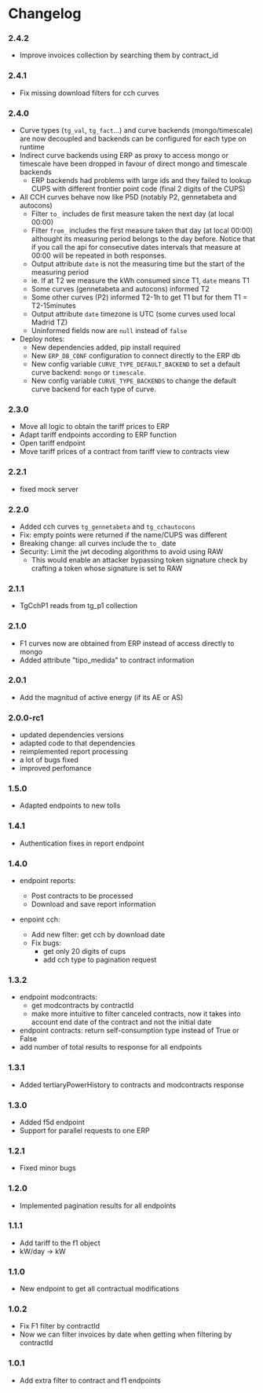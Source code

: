 # Changelog

### 2.4.2
- Improve invoices collection by searching them by contract_id

### 2.4.1
- Fix missing download filters for cch curves

### 2.4.0

- Curve types (`tg_val`, `tg_fact`...) and curve backends (mongo/timescale)
  are now decoupled and backends can be configured for each type on runtime
- Indirect curve backends using ERP as proxy to access mongo or timescale have
    been dropped in favour of direct mongo and timescale backends
    - ERP backends had problems with large ids and they failed to lookup
      CUPS with different frontier point code (final 2 digits of the CUPS)
- All CCH curves behave now like P5D (notably P2, gennetabeta and autocons)
    - Filter `to_` includes de first measure taken the next day (at local 00:00)
    - Filter `from_` includes the first measure taken that day (at local 00:00)
      althought its measuring period belongs to the day before.
      Notice that if you call the api for consecutive dates intervals that
      measure at 00:00 will be repeated in both responses.
    - Output attribute `date` is not the measuring time but the start of the measuring period
	- ie. If at T2 we measure the kWh consumed since T1, `date` means T1
	- Some curves (gennetabeta and autocons) informed T2
	- Some other curves (P2) informed T2-1h to get T1 but for them T1 = T2-15minutes
    - Output attribute `date` timezone is UTC (some curves used local Madrid TZ)
    - Uninformed fields now are `null` instead of `false`
- Deploy notes:
    - New dependencies added, pip install required
    - New `ERP_DB_CONF` configuration to connect directly to the ERP db
    - New config variable `CURVE_TYPE_DEFAULT_BACKEND` to set a default curve
      backend: `mongo` or `timescale`.
    - New config variable `CURVE_TYPE_BACKENDS` to change the default curve
      backend for each type of curve.

### 2.3.0

- Move all logic to obtain the tariff prices to ERP
- Adapt tariff endpoints according to ERP function
- Open tariff endpoint
- Move tariff prices of a contract from tariff view to contracts view

### 2.2.1

- fixed mock server

### 2.2.0

- Added cch curves `tg_gennetabeta` and `tg_cchautocons`
- Fix: empty points were returned if the name/CUPS was different
- Breaking change: all curves include the `to_` date
- Security: Limit the jwt decoding algorithms to avoid using RAW
  - This would enable an attacker bypassing token signature check
    by crafting a token whose signature is set to RAW

### 2.1.1

- TgCchP1 reads from tg_p1 collection

### 2.1.0

- F1 curves now are obtained from ERP instead of access directly to mongo
- Added attribute "tipo_medida" to contract information

### 2.0.1

- Add the magnitud of active energy (if its AE or AS)

### 2.0.0-rc1

- updated dependencies versions
- adapted code to that dependencies
- reimplemented report processing
- a lot of bugs fixed
- improved perfomance

### 1.5.0

- Adapted endpoints to new tolls

### 1.4.1

- Authentication fixes in report endpoint

### 1.4.0

- endpoint reports:
  - Post contracts to be processed
  - Download and save report information

- enpoint cch:
  - Add new filter: get cch by download date
  - Fix bugs:
    - get only 20 digits of cups
    - add cch type to pagination request

### 1.3.2

- endpoint modcontracts:
  - get modcontracts by contractId
  - make more intuitive to filter canceled contracts, now it takes into account end date of the contract and not the initial date
- endpoint contracts: return self-consumption type instead of True or False
- add number of total results to response for all endpoints

### 1.3.1

- Added tertiaryPowerHistory to contracts and modcontracts response

### 1.3.0

- Added f5d endpoint
- Support for parallel requests to one ERP

### 1.2.1

- Fixed minor bugs

### 1.2.0

- Implemented pagination results for all endpoints

### 1.1.1

- Add tariff to the f1 object
- kW/day -> kW

### 1.1.0

- New endpoint to get all contractual modifications

### 1.0.2

- Fix F1 filter by contractId
- Now we can filter invoices by date when getting when filtering by contractId

### 1.0.1

- Add extra filter to contract and f1 endpoints
